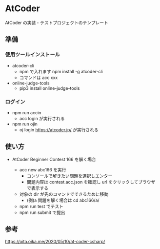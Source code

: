 # AtCoder

AtCoder の実装・テストプロジェクトのテンプレート

## 準備

### 使用ツールインストール

- atcoder-cli
  - npm で入れます npm install -g atcoder-cli
  - コマンドは acc xxx
- online-judge-tools
  - pip3 install online-judge-tools

### ログイン

- npm run accin
  - acc login が実行される
- npm run ojin
  - oj login https://atcoder.jp/ が実行される

## 使い方

- AtCoder Beginner Contest 166 を解く場合

  - acc new abc166 を実行
    - コンソールで解きたい問題を選択しエンター
    - 問題内容は contest.acc.json を確認し url をクリックしてブラウザで表示する
  - 対象の dir が先のコマンドでできるために移動
    - (例)a 問題を解く場合は cd abc166/a/
  - npm run test でテスト
  - npm run submit で提出

## 参考

https://oita.oika.me/2020/05/10/at-coder-csharp/

